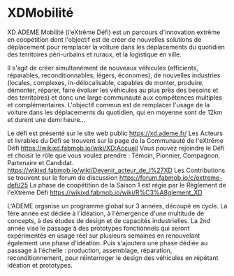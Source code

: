 # XDMobilité
XD ADEME Mobilité (l'eXtrême Défi) est un parcours d'innovation extrême en coopétition dont l'objectif est de créer de nouvelles solutions de déplacement pour remplacer la voiture dans les déplacements du quotidien des territoires péri-urbains et ruraux, et la logistique en ville.

Il s'agit de créer simultanément de nouveaux véhicules (efficients, réparables, reconditionnables, légers, économes), de nouvelles industries (locales, complexes, in-délocalisable, capables de monter, produire, démonter, réparer, faire évoluer les véhicules au plus près des besoins et des territoires) et donc une large communauté aux compétences multiples et complémentaires. L'objectif commun est de remplacer l'usage de la voiture dans les déplacements du quotidien, qui en moyenne sont de 12km et durent une demi heure...

Le défi est présenté sur le site web public https://xd.ademe.fr/
Les Acteurs et livrables du Défi se trouvent sur la page de la Communauté de l'eXtrême Défi https://wikixd.fabmob.io/wiki/XD:Accueil
Vous pouvez rejoindre le Défi et choisir le rôle que vous voulez prendre : Témoin, Pionnier, Compagnon, Partenaire et Candidat. https://wikixd.fabmob.io/wiki/Devenir_acteur_de_l%27XD
Les Contributions se trouvent sur le forum de discussion https://forum.fabmob.io/c/extreme-defi/25
La phase de coopétition de la Saison 1 est régie par le Règlement de l'eXtrème Défi https://wikixd.fabmob.io/wiki/R%C3%A8glement_XD

L'ADEME organise un programme global sur 3 années, découpé en cycle. La 1ère année est dédiée à l'idéation, à l'émergence d'une multitude de concepts, à des études de design et de capacités industrielles. La 2nd année vise le passage à des prototypes fonctionnels qui seront expérimentés en usage réel sur plusieurs semaines en renouvelant également une phase d'idéation. Puis s'ajoutera une phase dédiée au passage à l'échelle : production, assemblage, réparation, reconditionnement, pour réinterroger le design des véhicules en répétant idéation et prototypes.
